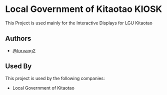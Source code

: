 
# Local Government of Kitaotao KIOSK

This Project is used mainly for the Interactive Displays for LGU Kitaotao

## Authors

- [@toryang2](https://www.github.com/toryang2)


## Used By

This project is used by the following companies:

- Local Government of Kitaotao
